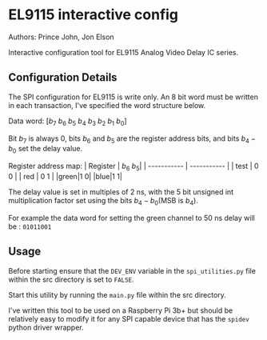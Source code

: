# EL9115 interactive config


Authors: Prince John, Jon Elson

Interactive configuration tool for EL9115 Analog Video Delay IC series.  

## Configuration Details

The SPI configuration for EL9115 is write only. An 8 bit word must be written in each transaction, I've specified the word structure below.

 Data word: $[b_7 \ b_6 \ b_5 \ b_4 \ b_3 \ b_2 \ b_1 \ b_0]$ 
 
Bit $b_7$ is always 0, bits $b_6$  and $b_5$ are the register address bits, and bits $b_4-b_0$ set the delay value.

Register address map: 
| Register     | $b_6$  $b_5$|
| ----------- | ----------- |
| test      | 0 0 |
| red   | 0 1 |
|green|1 0|
|blue|1 1|

The delay value is set in multiples of 2 ns, with the 5 bit unsigned int multiplication factor set using the bits $b_4-b_0$(MSB is $b_4$).

For example the data word for setting the green channel to 50 ns delay will be : `01011001`


## Usage

Before starting ensure that the `DEV_ENV` variable in the `spi_utilities.py` file within the src directory is set to `FALSE`. 

Start this utility by running the `main.py` file within the src directory.

I've written this tool to be used on a Raspberry Pi 3b+ but should be relatively easy to modify it for any SPI capable device that has the `spidev` python driver wrapper. 
